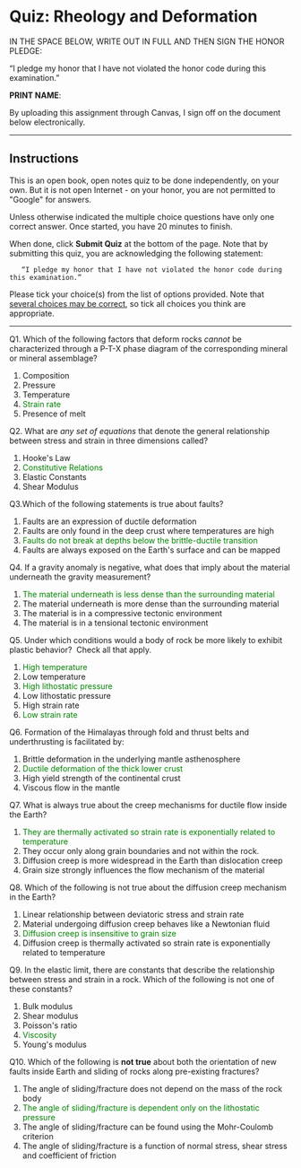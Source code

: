 # Quiz: Rheology and Deformation

IN THE SPACE BELOW, WRITE OUT IN FULL AND THEN SIGN THE HONOR PLEDGE:

“I pledge my honor that I have not violated the honor code during this examination.”

**PRINT NAME**:

By uploading this assignment through Canvas, I sign off on the document below electronically.

----

## Instructions

This is an open book, open notes quiz to be done independently, on your own.  But it is not open Internet - on your honor, you are not permitted to "Google" for answers.

Unless otherwise indicated the multiple choice questions have only one correct answer. Once started, you have 20 minutes to finish.

When done, click **Submit Quiz** at the bottom of the page.  Note that by submitting this quiz, you are acknowledging the following statement:

       “I pledge my honor that I have not violated the honor code during this examination.”
Please tick your choice(s) from the list of options provided.  Note that <u>several choices may be correct</u>, so tick all choices you think are appropriate.

----

Q1. Which of the following factors that deform rocks *cannot* be characterized through a P-T-X phase diagram of the corresponding mineral or mineral assemblage?
  1. Composition
  2. Pressure
  3. Temperature
  4. <font color='green'>Strain rate</font>
  5. Presence of melt

Q2. What are *any set of equations* that denote the general relationship between stress and strain in three dimensions called? 
  1. Hooke's Law
  2. <font color='green'>Constitutive Relations</font>
  3. Elastic Constants
  4. Shear Modulus

Q3.Which of the following statements is true about faults?
  1. Faults are an expression of ductile deformation
  2. Faults are only found in the deep crust where temperatures are high
  3. <font color='green'>Faults do not break at depths below the brittle-ductile transition</font>
  4. Faults are always exposed on the Earth's surface and can be mapped

Q4. If a gravity anomaly is negative, what does that imply about the material underneath the gravity measurement?
  1. <font color='green'>The material underneath is less dense than the surrounding material</font>
  2. The material underneath is more dense than the surrounding material
  3. The material is in a compressive tectonic environment
  4. The material is in a tensional tectonic environment

Q5. Under which conditions would a body of rock be more likely to exhibit plastic behavior?  Check all that apply.
  1. <font color='green'>High temperature</font>
  2. Low temperature 
  3. <font color='green'>High lithostatic pressure</font>
  4. Low lithostatic pressure
  5. High strain rate
  6. <font color='green'>Low strain rate</font>

Q6. Formation of the Himalayas through fold and thrust belts and underthrusting is facilitated by:
  1. Brittle deformation in the underlying mantle asthenosphere
  2. <font color='green'>Ductile deformation of the thick lower crust</font>
  3. High yield strength of the continental crust
  4. Viscous flow in the mantle

Q7. What is always true about the creep mechanisms for ductile flow inside the Earth?
  1. <font color='green'>They are thermally activated so strain rate is exponentially related to temperature</font>
  2. They occur only along grain boundaries and not within the rock.
  3. Diffusion creep is more widespread in the Earth than dislocation creep
  4. Grain size strongly influences the flow mechanism of the material

Q8. Which of the following is not true about the diffusion creep mechanism in the Earth?
  1. Linear relationship between deviatoric stress and strain rate
  2. Material undergoing diffusion creep behaves like a Newtonian fluid 
  3. <font color='green'>Diffusion creep is insensitive to grain size</font>
  4. Diffusion creep is thermally activated so strain rate is exponentially related to temperature

Q9. In the elastic limit, there are constants that describe the relationship between stress and strain in a rock. Which of the following is not one of these constants?
  1. Bulk modulus
  2. Shear modulus
  3. Poisson's ratio
  4. <font color='green'>Viscosity</font>
  5. Young's modulus

Q10. Which of the following is **not true** about both the orientation of new faults inside Earth and sliding of rocks along pre-existing fractures? 
  1. The angle of sliding/fracture does not depend on the mass of the rock body
  2. <font color='green'>The angle of sliding/fracture is dependent only on the lithostatic pressure</font>
  3. The angle of sliding/fracture can be found using the Mohr-Coulomb criterion
  4. The angle of sliding/fracture is a function of normal stress, shear stress and coefficient of friction
